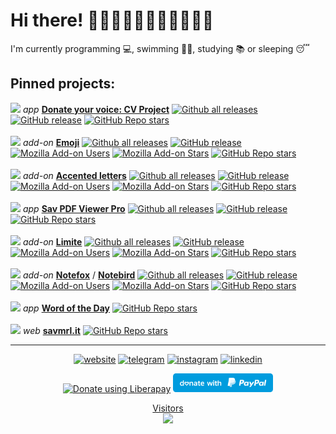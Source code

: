<h1> Hi there! 👋👋🏻👋🏼👋🏽👋🏾👋🏿 </h1>

I'm currently programming 💻, swimming 🏊‍♂️, studying 📚 or sleeping 😴

<h2>Pinned projects:</h2>

<img src="https://www.saveriomorelli.com/images/projects/cv-project.png" height="22px" /> _app_ [**Donate your voice: CV Project**](https://github.com/Sav22999/common-voice-android) [![Github all releases](https://img.shields.io/github/downloads/Sav22999/common-voice-android/total.svg)](https://GitHub.com/Sav22999/common-voice-android/releases/) [![GitHub release](https://img.shields.io/github/release/Sav22999/common-voice-android.svg)](https://github.com/Sav22999/common-voice-android/releases/) [![GitHub Repo stars](https://img.shields.io/github/stars/sav22999/common-voice-android)](https://github.com/Sav22999/common-voice-android)
<br><br>
<img src="https://www.saveriomorelli.com/images/projects/emoji.png" height="22px" /> _add-on_ [**Emoji**](https://github.com/Sav22999/emoji) [![Github all releases](https://img.shields.io/github/downloads/Sav22999/emoji/total.svg)](https://GitHub.com/Sav22999/emoji/releases/) [![GitHub release](https://img.shields.io/github/release/Sav22999/emoji.svg)](https://github.com/Sav22999/emoji/releases/) [![Mozilla Add-on Users](https://img.shields.io/amo/users/emoji-sav)](https://addons.mozilla.org/it/firefox/addon/emoji-sav) [![Mozilla Add-on Stars](https://img.shields.io/amo/rating/emoji-sav)](https://addons.mozilla.org/it/firefox/addon/emoji-sav) [![GitHub Repo stars](https://img.shields.io/github/stars/sav22999/emoji)](https://github.com/Sav22999/emoji)
<br><br>
<img src="https://www.saveriomorelli.com/images/projects/accented-letters.png" height="22px" /> _add-on_ [**Accented letters**](https://github.com/Sav22999/accented-letters-addons) [![Github all releases](https://img.shields.io/github/downloads/Sav22999/accented-letters-addons/total.svg)](https://GitHub.com/Sav22999/accented-letters-addons/releases/) [![GitHub release](https://img.shields.io/github/release/Sav22999/accented-letters-addons.svg)](https://github.com/Sav22999/accented-letters-addons/releases/) [![Mozilla Add-on Users](https://img.shields.io/amo/users/accented-letters)](https://addons.mozilla.org/it/firefox/addon/accented-letters) [![Mozilla Add-on Stars](https://img.shields.io/amo/rating/accented-letters)](https://addons.mozilla.org/it/firefox/addon/accented-letters) [![GitHub Repo stars](https://img.shields.io/github/stars/sav22999/accented-letters-addons)](https://github.com/Sav22999/accented-letters-addons)
<br><br>
<img src="https://www.saveriomorelli.com/images/projects/sav-pdf-viewer-pro.png" height="22px" /> _app_ [**Sav PDF Viewer Pro**](https://github.com/Sav22999/sav-pdf-viewer-pro) [![Github all releases](https://img.shields.io/github/downloads/Sav22999/sav-pdf-viewer-pro/total.svg)](https://GitHub.com/Sav22999/sav-pdf-viewer-pro/releases/) [![GitHub release](https://img.shields.io/github/release/Sav22999/sav-pdf-viewer-pro.svg)](https://github.com/Sav22999/sav-pdf-viewer-pro/releases/) [![GitHub Repo stars](https://img.shields.io/github/stars/sav22999/sav-pdf-viewer-pro)](https://github.com/Sav22999/sav-pdf-viewer-pro)
<br><br>
<img src="https://www.saveriomorelli.com/images/projects/limite.png" height="22px" /> _add-on_ [**Limite**](https://github.com/Sav22999/limite) [![Github all releases](https://img.shields.io/github/downloads/Sav22999/limite/total.svg)](https://GitHub.com/Sav22999/limite/releases/) [![GitHub release](https://img.shields.io/github/release/Sav22999/limite.svg)](https://github.com/Sav22999/limite/releases/) [![Mozilla Add-on Users](https://img.shields.io/amo/users/limite)](https://addons.mozilla.org/it/firefox/addon/limite) [![Mozilla Add-on Stars](https://img.shields.io/amo/rating/limite)](https://addons.mozilla.org/it/firefox/addon/limite) [![GitHub Repo stars](https://img.shields.io/github/stars/sav22999/limite)](https://github.com/Sav22999/limite)
<br><br>
<img src="https://www.saveriomorelli.com/images/projects/websites-notes.png" height="22px" /> _add-on_ [**Notefox**](https://github.com/Sav22999/websites-notes) / [**Notebird**](https://github.com/Sav22999/websites-notes/tree/thunderbird) [![Github all releases](https://img.shields.io/github/downloads/Sav22999/websites-notes/total.svg)](https://GitHub.com/Sav22999/websites-notes/releases/) [![GitHub release](https://img.shields.io/github/release/Sav22999/websites-notes.svg)](https://github.com/Sav22999/websites-notes/releases/) [![Mozilla Add-on Users](https://img.shields.io/amo/users/websites-notes)](https://addons.mozilla.org/it/firefox/addon/websites-notes) [![Mozilla Add-on Stars](https://img.shields.io/amo/rating/websites-notes)](https://addons.mozilla.org/it/firefox/addon/websites-notes) [![GitHub Repo stars](https://img.shields.io/github/stars/sav22999/websites-notes)](https://github.com/Sav22999/websites-notes)
<br><br>
<img src="https://www.saveriomorelli.com/images/projects/word-of-the-day.png" height="22px" /> _app_ [**Word of the Day**](https://github.com/Sav22999/word-of-the-day) [![GitHub Repo stars](https://img.shields.io/github/stars/sav22999/word-of-the-day)](https://github.com/Sav22999/word-of-the-day)
<br><br>
<img src="https://www.saveriomorelli.com/images/projects/savmrl.png" height="22px" /> _web_ [**savmrl.it**](https://github.com/Sav22999/savmrl.it) [![GitHub Repo stars](https://img.shields.io/github/stars/sav22999/savmrl.it)](https://github.com/Sav22999/savmrl.it)


----

<p align="center">
  <a href="https://www.saveriomorelli.com/"><img src="https://www.saveriomorelli.com/images/favicon.png" alt="website" style="width:30px;height:30px;" /></a>
  <a href="https://t.me/Sav22999"><img src="https://www.saveriomorelli.com/images/socials/telegram-b.png" alt="telegram" style="width:30px;height:30px;" /></a>
  <a href="https://www.instagram.com/sav.morelli/"><img src="https://www.saveriomorelli.com/images/socials/instagram-b.png" alt="instagram" style="width:30px;height:30px;" /></a>
  <a href="https://www.linkedin.com/in/saveriomorelli"><img src="https://www.saveriomorelli.com/images/socials/linkedin-b.png" alt="linkedin" style="width:30px;height:30px;" /></a>
</p>

<p align="center">
  <a href="https://liberapay.com/Sav22999/donate"><img alt="Donate using Liberapay" src="https://liberapay.com/assets/widgets/donate.svg"></a>
  <a href="https://paypal.me/saveriomorelli"><img src="paypal.svg" width="160px"></img>
</p>


<p align="center"> 
  Visitors<br>
  <img src="https://profile-counter.glitch.me/sav22999/count.svg" />
</p>
